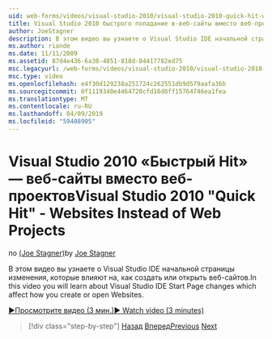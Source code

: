 ```yaml
---
uid: web-forms/videos/visual-studio-2010/visual-studio-2010-quick-hit-websites-instead-of-web-projects
title: Visual Studio 2010 быстрого попадание в-веб-сайты вместо веб-проектов | Документация Майкрософт
author: JoeStagner
description: В этом видео вы узнаете о Visual Studio IDE начальной страницы изменения, которые влияют на, как создать или открыть веб-сайтов.
ms.author: riande
ms.date: 11/11/2009
ms.assetid: 87d4e436-6a38-4851-818d-84417782ed75
msc.legacyurl: /web-forms/videos/visual-studio-2010/visual-studio-2010-quick-hit-websites-instead-of-web-projects
msc.type: video
ms.openlocfilehash: e4f30d129238a251724c262551db9d579aafa36b
ms.sourcegitcommit: 0f1119340e4464720cfd16d0ff15764746ea1fea
ms.translationtype: MT
ms.contentlocale: ru-RU
ms.lasthandoff: 04/09/2019
ms.locfileid: "59408905"
---
```

# <a name="visual-studio-2010-quick-hit---websites-instead-of-web-projects"></a><span data-ttu-id="6c443-103">Visual Studio 2010 «Быстрый Hit» — веб-сайты вместо веб-проектов</span><span class="sxs-lookup"><span data-stu-id="6c443-103">Visual Studio 2010 "Quick Hit" - Websites Instead of Web Projects</span></span>

<span data-ttu-id="6c443-104">по [(Joe Stagner)](https://github.com/JoeStagner)</span><span class="sxs-lookup"><span data-stu-id="6c443-104">by [Joe Stagner](https://github.com/JoeStagner)</span></span>

<span data-ttu-id="6c443-105">В этом видео вы узнаете о Visual Studio IDE начальной страницы изменения, которые влияют на, как создать или открыть веб-сайтов.</span><span class="sxs-lookup"><span data-stu-id="6c443-105">In this video you will learn about Visual Studio IDE Start Page changes which affect how you create or open Websites.</span></span> 

[<span data-ttu-id="6c443-106">&#9654;Просмотрите видео (3 мин.)</span><span class="sxs-lookup"><span data-stu-id="6c443-106">&#9654; Watch video (3 minutes)</span></span>](https://channel9.msdn.com/Blogs/ASP-NET-Site-Videos/visual-studio-2010-quick-hit-websites-instead-of-web-projects)

> [!div class="step-by-step"]
> <span data-ttu-id="6c443-107">[Назад](visual-studio-2010-quick-hit-new-multi-targeting.md)
> [Вперед](visual-studio-2010-quick-hit-snippets-intellisense.md)</span><span class="sxs-lookup"><span data-stu-id="6c443-107">[Previous](visual-studio-2010-quick-hit-new-multi-targeting.md)
[Next](visual-studio-2010-quick-hit-snippets-intellisense.md)</span></span>
